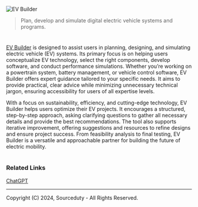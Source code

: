 ![EV Builder](https://github.com/user-attachments/assets/7399e469-f528-4135-a637-c4bf4153e354)

>  Plan, develop and simulate digital electric vehicle systems and programs.
#

[EV Builder](https://chatgpt.com/g/g-67324bf22d90819089bdb22060d1fe50-ev-builder) is designed to assist users in planning, designing, and simulating electric vehicle (EV) systems. Its primary focus is on helping users conceptualize EV technology, select the right components, develop software, and conduct performance simulations. Whether you’re working on a powertrain system, battery management, or vehicle control software, EV Builder offers expert guidance tailored to your specific needs. It aims to provide practical, clear advice while minimizing unnecessary technical jargon, ensuring accessibility for users of all expertise levels.

With a focus on sustainability, efficiency, and cutting-edge technology, EV Builder helps users optimize their EV projects. It encourages a structured, step-by-step approach, asking clarifying questions to gather all necessary details and provide the best recommendations. The tool also supports iterative improvement, offering suggestions and resources to refine designs and ensure project success. From feasibility analysis to final testing, EV Builder is a versatile and approachable partner for building the future of electric mobility.

#
### Related Links

[ChatGPT](https://github.com/sourceduty/ChatGPT)

***
Copyright (C) 2024, Sourceduty - All Rights Reserved.
